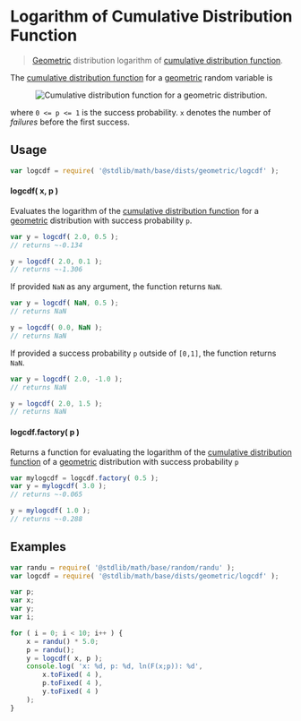 # Logarithm of Cumulative Distribution Function

> [Geometric][geometric-distribution] distribution logarithm of [cumulative distribution function][cdf].

<section class="intro">

The [cumulative distribution function][cdf] for a [geometric][geometric-distribution] random variable is

<!-- <equation class="equation" label="eq:geometric_cdf" align="center" raw="F(x;p)= \begin{cases} 0 & \text{ for } x < 0 \\ 1-(1 - p)^{\left\lfloor x \right\rfloor+1} & \text{ otherwise} \end{cases}" alt="Cumulative distribution function for a geometric distribution."> -->

<div class="equation" align="center" data-raw-text="F(x;p)= \begin{cases} 0 &amp; \text{ for } x &lt; 0 \\ 1-(1 - p)^{\left\lfloor x \right\rfloor+1} &amp; \text{ otherwise} \end{cases}" data-equation="eq:geometric_cdf">
    <img src="https://cdn.rawgit.com/stdlib-js/stdlib/6c7e930588674097b03b3201c5d368532bba6c67/lib/node_modules/@stdlib/math/base/dists/geometric/logcdf/docs/img/equation_geometric_cdf.svg" alt="Cumulative distribution function for a geometric distribution.">
    <br>
</div>

<!-- </equation> -->

where `0 <= p <= 1` is the success probability. `x` denotes the number of _failures_ before the first success.

</section>

<!-- /.intro -->

<section class="usage">

## Usage

```javascript
var logcdf = require( '@stdlib/math/base/dists/geometric/logcdf' );
```

#### logcdf( x, p )

Evaluates the logarithm of the [cumulative distribution function][cdf] for a [geometric][geometric-distribution] distribution with success probability `p`.

```javascript
var y = logcdf( 2.0, 0.5 );
// returns ~-0.134

y = logcdf( 2.0, 0.1 );
// returns ~-1.306
```

If provided `NaN` as any argument, the function returns `NaN`.

```javascript
var y = logcdf( NaN, 0.5 );
// returns NaN

y = logcdf( 0.0, NaN );
// returns NaN
```

If provided a success probability `p` outside of `[0,1]`, the function returns `NaN`.

```javascript
var y = logcdf( 2.0, -1.0 );
// returns NaN

y = logcdf( 2.0, 1.5 );
// returns NaN
```

#### logcdf.factory( p )

Returns a function for evaluating the logarithm of the [cumulative distribution function][cdf] of a [geometric][geometric-distribution] distribution with success probability `p`

```javascript
var mylogcdf = logcdf.factory( 0.5 );
var y = mylogcdf( 3.0 );
// returns ~-0.065

y = mylogcdf( 1.0 );
// returns ~-0.288
```

</section>

<!-- /.usage -->

<section class="examples">

## Examples

```javascript
var randu = require( '@stdlib/math/base/random/randu' );
var logcdf = require( '@stdlib/math/base/dists/geometric/logcdf' );

var p;
var x;
var y;
var i;

for ( i = 0; i < 10; i++ ) {
    x = randu() * 5.0;
    p = randu();
    y = logcdf( x, p );
    console.log( 'x: %d, p: %d, ln(F(x;p)): %d',
        x.toFixed( 4 ),
        p.toFixed( 4 ),
        y.toFixed( 4 )
    );
}
```

</section>

<!-- /.examples -->

<section class="links">

[cdf]: https://en.wikipedia.org/wiki/Cumulative_distribution_function

[geometric-distribution]: https://en.wikipedia.org/wiki/Geometric_distribution

</section>

<!-- /.links -->
